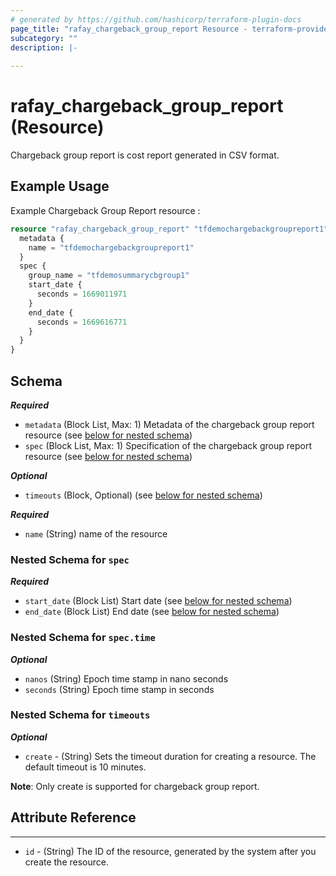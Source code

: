 ```yaml
---
# generated by https://github.com/hashicorp/terraform-plugin-docs
page_title: "rafay_chargeback_group_report Resource - terraform-provider-rafay"
subcategory: ""
description: |-
  
---
```


# rafay_chargeback_group_report (Resource)
Chargeback group report is cost report generated in CSV format.

## Example Usage

Example Chargeback Group Report resource :

```terraform
resource "rafay_chargeback_group_report" "tfdemochargebackgroupreport1" {
  metadata {
    name = "tfdemochargebackgroupreport1"
  }
  spec {
    group_name = "tfdemosummarycbgroup1"
    start_date {
      seconds = 1669011971
    }
    end_date {
      seconds = 1669616771
    }
  }
}
```

<!-- schema generated by tfplugindocs -->
## Schema

***Required***

- `metadata` (Block List, Max: 1) Metadata of the chargeback group report resource (see [below for nested schema](#nestedblock--metadata))
- `spec` (Block List, Max: 1) Specification of the chargeback group report resource (see [below for nested schema](#nestedblock--spec))

***Optional***

- `timeouts` (Block, Optional) (see [below for nested schema](#nestedblock--timeouts))


***Required***

- `name` (String) name of the resource

<a id="nestedblock--spec"></a>
### Nested Schema for `spec`

***Required***

- `start_date` (Block List) Start date (see [below for nested schema](#nestedblock--spec--time))
- `end_date` (Block List) End date (see [below for nested schema](#nestedblock--spec--time))


<a id="nestedblock--spec--time"></a>
### Nested Schema for `spec.time`

***Optional***

- `nanos` (String) Epoch time stamp in nano seconds
- `seconds` (String) Epoch time stamp in seconds

<a id="nestedblock--timeouts"></a>
### Nested Schema for `timeouts`

***Optional***
- `create` - (String) Sets the timeout duration for creating a resource. The default timeout is 10 minutes. 

**Note**: Only create is supported for chargeback group report.

## Attribute Reference

---

- `id` - (String) The ID of the resource, generated by the system after you create the resource.
